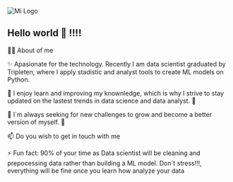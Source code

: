 ![Mi Logo](https://www.google.com/url?sa=i&url=https%3A%2F%2Ficonscout.com%2Flottie-animations%2Fdata-analysis&psig=AOvVaw0wzDeyX1M0KcZEb_qjYMPv&ust=1740701014933000&source=images&cd=vfe&opi=89978449&ved=0CBAQjRxqFwoTCJjK-uDG4osDFQAAAAAdAAAAABAE)

## Hello world 👋 !!!!

👨‍💻 About of me 


✨ Apasionate for the technology. Recently I am data scientist graduated by Tripleten, where I apply stadistic and analyst tools to create ML models on Python.

🌱 I enjoy learn and improving my knownledge, which is why I strive to stay updated on the lastest trends in data science and data analyst. 📘

🔭 I´m always seeking for new challenges to grow and become a better version of myself. 💪

📫 Do you wish to get in touch with me

⚡ Fun fact: 90% of your time as Data scientist will be cleaning and prepocessing data rather than building a ML model. Don´t stress!!!, everything will be fine once you learn how analyze your data

